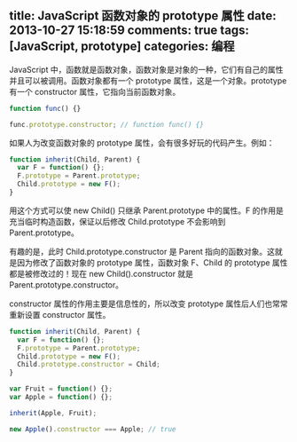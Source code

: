 title: JavaScript 函数对象的 prototype 属性
date: 2013-10-27 15:18:59
comments: true
tags: [JavaScript, prototype]
categories: 编程
---

 JavaScript 中，函数就是函数对象，函数对象是对象的一种，它们有自己的属性并且可以被调用。函数对象都有一个 prototype 属性，这是一个对象。prototype 有一个 constructor 属性，它指向当前函数对象。

```JavaScript
function func() {}

func.prototype.constructor; // function func() {}
```

如果人为改变函数对象的 prototype 属性，会有很多好玩的代码产生。例如：

```JavaScript
function inherit(Child, Parent) {
  var F = function() {};
  F.prototype = Parent.prototype;
  Child.prototype = new F();
}
```

<!--more-->用这个方式可以使 new Child() 只继承 Parent.prototype 中的属性。F 的作用是充当临时构造函数，保证以后修改 Child.prototype 不会影响到 Parent.prototype。

有趣的是，此时 Child.prototype.constructor 是 Parent 指向的函数对象。这就是因为修改了函数对象的 prototype 属性，函数对象 F、Child 的 prototype 属性都是被修改过的！现在 new Child().constructor 就是 Parent.prototype.constructor。

constructor 属性的作用主要是信息性的，所以改变 prototype 属性后人们也常常重新设置 constructor 属性。

```JavaScript
function inherit(Child, Parent) {
  var F = function() {};
  F.prototype = Parent.prototype;
  Child.prototype = new F();
  Child.prototype.constructor = Child;
}

var Fruit = function() {};
var Apple = function() {};

inherit(Apple, Fruit);

new Apple().constructor === Apple; // true
```

